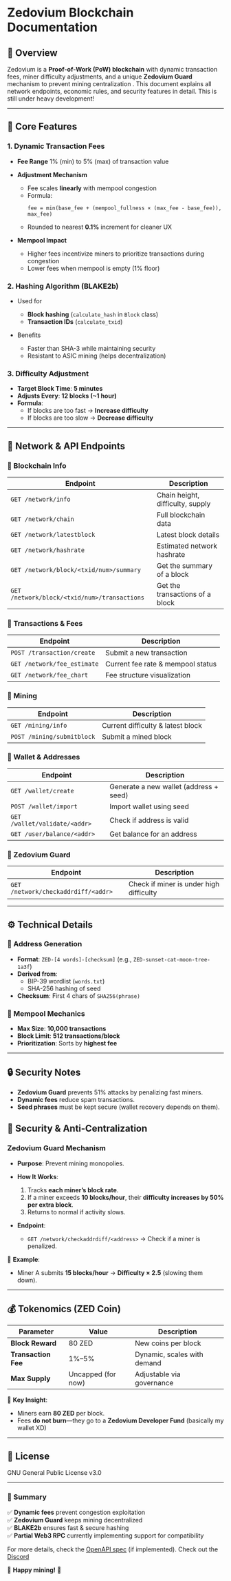 # **Zedovium Blockchain Documentation**  

## **📌 Overview**  
Zedovium is a **Proof-of-Work (PoW) blockchain** with dynamic transaction fees, miner difficulty adjustments, and a unique **Zedovium Guard** mechanism to prevent mining centralization . This document explains all network endpoints, economic rules, and security features in detail. This is still under heavy development!

---

## **🔗 Core Features**  

### **1. Dynamic Transaction Fees**  
- **Fee Range** 1% (min) to 5% (max) of transaction value 

- **Adjustment Mechanism**
  - Fee scales **linearly** with mempool congestion  
  - Formula:  
    ```  
    fee = min(base_fee + (mempool_fullness × (max_fee - base_fee)), max_fee)  
    ```  
  - Rounded to nearest **0.1%** increment for cleaner UX  

- **Mempool Impact**
  - Higher fees incentivize miners to prioritize transactions during congestion  
  - Lower fees when mempool is empty (1% floor)  

### **2. Hashing Algorithm (BLAKE2b)**  

- Used for
  - **Block hashing** (`calculate_hash` in `Block` class)  
  - **Transaction IDs** (`calculate_txid`) 

- Benefits
  - Faster than SHA-3 while maintaining security  
  - Resistant to ASIC mining (helps decentralization)  

### **3. Difficulty Adjustment**  
- **Target Block Time**: **5 minutes**  
- **Adjusts Every**: **12 blocks (~1 hour)**  
- **Formula**:  
  - If blocks are too fast → **Increase difficulty**  
  - If blocks are too slow → **Decrease difficulty**  

---

## **📡 Network & API Endpoints**  

### **🔹 Blockchain Info**  
| Endpoint | Description |  
|----------|-------------|  
| `GET /network/info` | Chain height, difficulty, supply |  
| `GET /network/chain` | Full blockchain data |  
| `GET /network/latestblock` | Latest block details |  
| `GET /network/hashrate` | Estimated network hashrate |  
| `GET /network/block/<txid/num>/summary`| Get the summary of a block |
| `GET /network/block/<txid/num>/transactions`| Get the transactions of a block |


### **🔹 Transactions & Fees**  
| Endpoint | Description |  
|----------|-------------|  
| `POST /transaction/create` | Submit a new transaction |  
| `GET /network/fee_estimate` | Current fee rate & mempool status |  
| `GET /network/fee_chart` | Fee structure visualization |  

### **🔹 Mining**  
| Endpoint | Description |  
|----------|-------------|  
| `GET /mining/info` | Current difficulty & latest block |  
| `POST /mining/submitblock` | Submit a mined block |  

### **🔹 Wallet & Addresses**  
| Endpoint | Description |  
|----------|-------------|  
| `GET /wallet/create` | Generate a new wallet (address + seed) |  
| `POST /wallet/import` | Import wallet using seed |  
| `GET /wallet/validate/<addr>` | Check if address is valid |  
| `GET /user/balance/<addr>` | Get balance for an address |  

### **🔹 Zedovium Guard**  
| Endpoint | Description |  
|----------|-------------|  
| `GET /network/checkaddrdiff/<addr>` | Check if miner is under high difficulty |  

---

## **⚙️ Technical Details**  

### **📌 Address Generation**  
- **Format**: `ZED-[4 words]-[checksum]` (e.g., `ZED-sunset-cat-moon-tree-1a3f`)  
- **Derived from**:  
  - BIP-39 wordlist (`words.txt`)  
  - SHA-256 hashing of seed  
- **Checksum**: First 4 chars of `SHA256(phrase)`  

### **📌 Mempool Mechanics**  
- **Max Size**: **10,000 transactions**  
- **Block Limit**: **512 transactions/block**  
- **Prioritization**: Sorts by **highest fee**  

---

## **🔒 Security Notes**  
- **Zedovium Guard** prevents 51% attacks by penalizing fast miners.  
- **Dynamic fees** reduce spam transactions.  
- **Seed phrases** must be kept secure (wallet recovery depends on them).  

## **🔐 Security & Anti-Centralization**  


### **Zedovium Guard Mechanism**  

- **Purpose**: Prevent mining monopolies. 

- **How It Works**:  

  1. Tracks **each miner’s block rate**.  
  2. If a miner exceeds **10 blocks/hour**, their **difficulty increases by 50% per extra block**.  
  3. Returns to normal if activity slows.  

- **Endpoint**:  
  - `GET /network/checkaddrdiff/<address>` → Check if a miner is penalized.  

📌 **Example**:  
- Miner A submits **15 blocks/hour** → **Difficulty × 2.5** (slowing them down).  

---

## **💰 Tokenomics (ZED Coin)**  

| **Parameter** | **Value** | **Description** |  
|--------------|----------|----------------|  
| **Block Reward** | 80 ZED | New coins per block |  
| **Transaction Fee** | 1%–5% | Dynamic, scales with demand |  
| **Max Supply** | Uncapped (for now) | Adjustable via governance |  

📌 **Key Insight**:  
- Miners earn **80 ZED** per block.  
- Fees **do not burn**—they go to a **Zedovium Developer Fund** (basically my wallet XD)

---

## **📜 License**  
GNU General Public License v3.0  

---

### **🎯 Summary**  
✅ **Dynamic fees** prevent congestion exploitation  
✅ **Zedovium Guard** keeps mining decentralized  
✅ **BLAKE2b** ensures fast & secure hashing  
✅ **Partial Web3 RPC** currently implementing support for compatibility  

For more details, check the [OpenAPI spec](#) (if implemented).
Check out the [Discord](https://discord.gg/zYdeBw7gwB)

🚀 **Happy mining!** 🚀